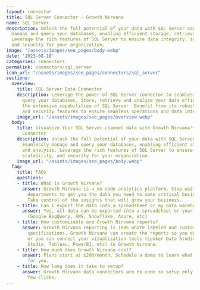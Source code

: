 ```yaml
---
layout: connector
title: SQL Server Connector - Growth Nirvana
name: SQL Server
description: Unlock the full potential of your data with SQL Server connector. Seamlessly
  manage and query your databases, enabling efficient storage, retrieval, and analysis.
  Leverage the rich features of SQL Server to ensure data integrity, scalability,
  and security for your organization.
image: "/assets/images/seo_pages/body.webp"
date: '2023-08-18'
categories: connectors
permalink: connectors/sql_server
icon_url: "/assets/images/seo_pages/connectors/sql_server"
sections:
  overview:
    title: SQL Server Data Connector
    description: Leverage the power of SQL Server connector to seamlessly manage and
      query your databases. Store, retrieve and analyze your data efficiently with
      the extensive capabilities of SQL Server. Benefit from its robustness, scalability,
      and security features to ensure seamless operations and data integrity.
    image_url: "/assets/images/seo_pages/overview.webp"
  body:
    title: Visualize Your SQL Server channel data with Growth Nirvana's SQL Server
      Connector
    description: Unlock the full potential of your data with SQL Server connector.
      Seamlessly manage and query your databases, enabling efficient storage, retrieval,
      and analysis. Leverage the rich features of SQL Server to ensure data integrity,
      scalability, and security for your organization.
    image_url: "/assets/images/seo_pages/body.webp"
  faq:
    title: FAQs
    questions:
    - title: What is Growth Nirvana?
      answer: Growth Nirvana is a no code analytics platform. Stop waiting for other
        departments to get you the data you need to make critical business decisions.
        Take control of the insights that will grow your business.
    - title: Can I export the data into a spreadsheet or my data warehouse?
      answer: Yes, all data can be exported into a spreadsheet or your data warehouse
        (Google BigQuery, AWS, Snowflake, Azure, etc)
    - title: How customizable are Growth Nirvana reports?
      answer: Growth Nirvana reporting is 100% white labeled and customized to your
        specifications. Growth Nirvana can create the reports so you don’t have to
        or you can connect your visualization tools (Looker Data Studio/Google Data
        Studio, Tableau, PowerBI, etc) to Growth Nirvana.
    - title: How much does Growth Nirvana cost?
      answer: Plans start at $200/month. Schedule a demo to learn what plan is best
        for you.
    - title: How long does it take to setup?
      answer: Growth Nirvana data connectors are no code so setup only requires a
        few clicks.
---
```

